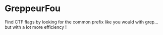 # GreppeurFou
Find CTF flags by looking for the common prefix like you would with grep... but with a lot more efficiency !

